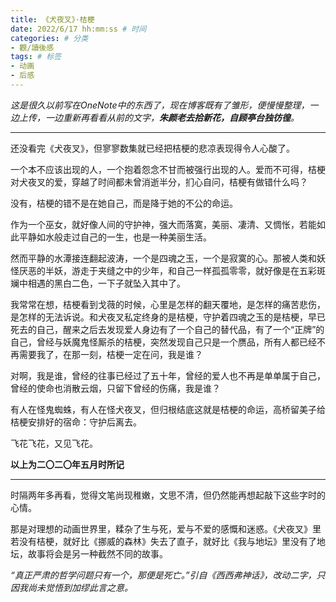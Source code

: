 ```yaml
---
title: 《犬夜叉》·桔梗
date: 2022/6/17 hh:mm:ss # 时间
categories: # 分类
- 觀/讀後感
tags: # 标签
- 动画
- 后感
---
```

*这是很久以前写在OneNote中的东西了，现在博客既有了雏形，便慢慢整理，一边上传，一边重新再看看从前的文字，**朱颜老去拾新花，自顾亭台独彷徨**。*

----

还没看完《犬夜叉》，但寥寥数集就已经把桔梗的悲凉表现得令人心酸了。

一个本不应该出现的人，一个抱着怨念不甘而被强行出现的人。爱而不可得，桔梗对犬夜叉的爱，穿越了时间都未曾消逝半分，扪心自问，桔梗有做错什么吗？

没有，桔梗的错不是在她自己，而是降于她的不公的命运。

作为一个巫女，就好像人间的守护神，强大而落寞，美丽、凄清、又惆怅，若能如此平静如水般走过自己的一生，也是一种美丽生活。

然而平静的水潭接连翻起波涛，一个是四魂之玉，一个是寂寞的心。那被人类和妖怪厌恶的半妖，游走于夹缝之中的少年，和自己一样孤孤零零，就好像是在五彩斑斓中相遇的黑白二色，一下子就坠入其中了。

我常常在想，桔梗看到戈薇的时候，心里是怎样的翻天覆地，是怎样的痛苦悲伤，是怎样的无法诉说。和犬夜叉私定终身的是桔梗，守护着四魂之玉的是桔梗，早已死去的自己，醒来之后去发现爱人身边有了一个自己的替代品，有了一个“正牌”的自己，曾经与妖魔鬼怪厮杀的桔梗，突然发现自己只是一个赝品，所有人都已经不再需要我了，在那一刻，桔梗一定在问，我是谁？

对啊，我是谁，曾经的往事已经过了五十年，曾经的爱人也不再是单单属于自己，曾经的使命也消散云烟，只留下曾经的伤痛，我是谁？

有人在怪鬼蜘蛛，有人在怪犬夜叉，但归根结底这就是桔梗的命运，高桥留美子给桔梗安排好的宿命：守护后离去。

飞花飞花，又见飞花。

**以上为二〇二〇年五月时所记**

----

时隔两年多再看，觉得文笔尚现稚嫩，文思不清，但仍然能再想起敲下这些字时的心情。

那是对理想的动画世界里，糅杂了生与死，爱与不爱的感慨和迷惑。《犬夜叉》里若没有桔梗，就好比《挪威的森林》失去了直子，就好比《我与地坛》里没有了地坛，故事将会是另一种截然不同的故事。

*“真正严肃的哲学问题只有一个，那便是死亡。”引自《西西弗神话》，改动二字，只因我尚未觉悟到加缪此言之意。*

